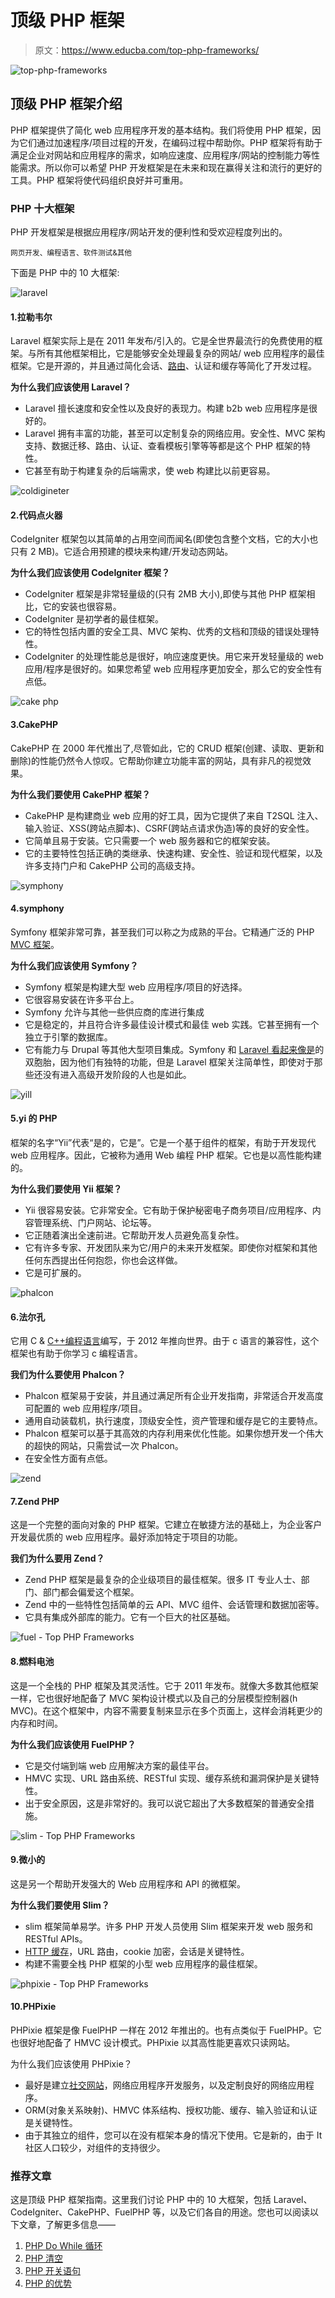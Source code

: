 # 顶级 PHP 框架

> 原文：<https://www.educba.com/top-php-frameworks/>

![top-php-frameworks](img/ff0ff046084ca3f5319315f64d5f847f.png)



## 顶级 PHP 框架介绍

PHP 框架提供了简化 web 应用程序开发的基本结构。我们将使用 PHP 框架，因为它们通过加速程序/项目过程的开发，在编码过程中帮助你。PHP 框架将有助于满足企业对网站和应用程序的需求，如响应速度、应用程序/网站的控制能力等性能需求。所以你可以希望 PHP 开发框架是在未来和现在赢得关注和流行的更好的工具。PHP 框架将使代码组织良好并可重用。

### PHP 十大框架

PHP 开发框架是根据应用程序/网站开发的便利性和受欢迎程度列出的。

<small>网页开发、编程语言、软件测试&其他</small>

下面是 PHP 中的 10 大框架:

![laravel ](img/710eea6796bf77f66ab8be21f44b52cb.png)



#### 1.拉勒韦尔

Laravel 框架实际上是在 2011 年发布/引入的。它是全世界最流行的免费使用的框架。与所有其他框架相比，它是能够安全处理最复杂的网站/ web 应用程序的最佳框架。它是开源的，并且通过简化会话、[路由](https://www.educba.com/what-is-routing/)、认证和缓存等简化了开发过程。

**为什么我们应该使用 Laravel？**

*   Laravel 擅长速度和安全性以及良好的表现力。构建 b2b web 应用程序是很好的。
*   Laravel 拥有丰富的功能，甚至可以定制复杂的网络应用。安全性、MVC 架构支持、数据迁移、路由、认证、查看模板引擎等等都是这个 PHP 框架的特性。
*   它甚至有助于构建复杂的后端需求，使 web 构建比以前更容易。

![coldigineter](img/d50c20706976c7e6f91b9430fda45326.png)



#### 2.代码点火器

CodeIgniter 框架包以其简单的占用空间而闻名(即使包含整个文档，它的大小也只有 2 MB)。它适合用预建的模块来构建/开发动态网站。

**为什么我们应该使用 CodeIgniter 框架？**

*   CodeIgniter 框架是非常轻量级的(只有 2MB 大小),即使与其他 PHP 框架相比，它的安装也很容易。
*   CodeIgniter 是初学者的最佳框架。
*   它的特性包括内置的安全工具、MVC 架构、优秀的文档和顶级的错误处理特性。
*   CodeIgniter 的处理性能总是很好，响应速度更快。用它来开发轻量级的 web 应用/程序是很好的。如果您希望 web 应用程序更加安全，那么它的安全性有点低。

![cake php ](img/82bbfbfdaa23a3fa25e27c1b190c43cf.png)



#### 3.CakePHP

CakePHP 在 2000 年代推出了,尽管如此，它的 CRUD 框架(创建、读取、更新和删除)的性能仍然令人惊叹。它帮助你建立功能丰富的网站，具有非凡的视觉效果。

**为什么我们要使用 CakePHP 框架？**

*   CakePHP 是构建商业 web 应用的好工具，因为它提供了来自 T2SQL 注入、输入验证、XSS(跨站点脚本)、CSRF(跨站点请求伪造)等的良好的安全性。
*   它简单且易于安装。它只需要一个 web 服务器和它的框架安装。
*   它的主要特性包括正确的类继承、快速构建、安全性、验证和现代框架，以及许多支持门户和 CakePHP 公司的高级支持。

![symphony ](img/b36a3fb5dc3580445b4b5e9b46bfb574.png)



#### 4.symphony

Symfony 框架非常可靠，甚至我们可以称之为成熟的平台。它精通广泛的 PHP [MVC 框架](https://www.educba.com/what-is-mvc/)。

**为什么我们应该使用 Symfony？**

*   Symfony 框架是构建大型 web 应用程序/项目的好选择。
*   它很容易安装在许多平台上。
*   Symfony 允许与其他一些供应商的库进行集成
*   它是稳定的，并且符合许多最佳设计模式和最佳 web 实践。它甚至拥有一个独立于引擎的数据库。
*   它有能力与 Drupal 等其他大型项目集成。Symfony 和 [Laravel 看起来像是](https://www.educba.com/laravel-models/)的双胞胎，因为他们有独特的功能，但是 Laravel 框架关注简单性，即使对于那些还没有进入高级开发阶段的人也是如此。

![yill ](img/0cccb3f4de842d7ffb2ea00acce47197.png)



#### 5.yi 的 PHP

框架的名字“Yii”代表“是的，它是”。它是一个基于组件的框架，有助于开发现代 web 应用程序。因此，它被称为通用 Web 编程 PHP 框架。它也是以高性能构建的。

**为什么我们要使用 Yii 框架？**

*   Yii 很容易安装。它非常安全。它有助于保护秘密电子商务项目/应用程序、内容管理系统、门户网站、论坛等。
*   它正随着演出全速前进。它帮助开发人员避免高复杂性。
*   它有许多专家、开发团队来为它/用户的未来开发框架。即使你对框架和其他任何东西提出任何抱怨，你也会这样做。
*   它是可扩展的。

![phalcon ](img/2d3b7c89ebf0528eb19fd94f9d437648.png)



#### 6.法尔孔

它用 C & [C++编程语言](https://www.educba.com/c-programming-language-basics/)编写，于 2012 年推向世界。由于 c 语言的兼容性，这个框架也有助于你学习 c 编程语言。

**我们为什么要使用 Phalcon？**

*   Phalcon 框架易于安装，并且通过满足所有企业开发指南，非常适合开发高度可配置的 web 应用程序/项目。
*   通用自动装载机，执行速度，顶级安全性，资产管理和缓存是它的主要特点。
*   Phalcon 框架可以基于其高效的内存利用来优化性能。如果你想开发一个伟大的超快的网站，只需尝试一次 Phalcon。
*   在安全性方面有点低。

![zend ](img/22936f2884e006b5b0f840fb222cf2ee.png)



#### 7.Zend PHP

这是一个完整的面向对象的 PHP 框架。它建立在敏捷方法的基础上，为企业客户开发最优质的 web 应用程序。最好添加特定于项目的功能。

**我们为什么要用 Zend？**

*   Zend PHP 框架是最复杂的企业级项目的最佳框架。很多 IT 专业人士、部门、部门都会偏爱这个框架。
*   Zend 中的一些特性包括简单的云 API、MVC 组件、会话管理和数据加密等。
*   它具有集成外部库的能力。它有一个巨大的社区基础。

![fuel - Top PHP Frameworks](img/bfc5cc128daa06b910c68b196a0df7e3.png)



#### 8.燃料电池

这是一个全栈的 PHP 框架及其灵活性。它于 2011 年发布。就像大多数其他框架一样，它也很好地配备了 MVC 架构设计模式以及自己的分层模型控制器(h MVC)。在这个框架中，内容不需要复制来显示在多个页面上，这样会消耗更少的内存和时间。

**为什么我们应该使用 FuelPHP？**

*   它是交付端到端 web 应用解决方案的最佳平台。
*   HMVC 实现、URL 路由系统、RESTful 实现、缓存系统和漏洞保护是关键特性。
*   出于安全原因，这是非常好的。我可以说它超出了大多数框架的普通安全措施。

![slim - Top PHP Frameworks](img/9865f36dcf4d81f7615a9713a076f5cc.png)



#### 9.微小的

这是另一个帮助开发强大的 Web 应用程序和 API 的微框架。

**为什么我们要使用 Slim？**

*   slim 框架简单易学。许多 PHP 开发人员使用 Slim 框架来开发 web 服务和 RESTful APIs。
*   [HTTP 缓存](https://www.educba.com/http-caching/)，URL 路由，cookie 加密，会话是关键特性。
*   构建不需要全栈 PHP 框架的小型 web 应用程序的最佳框架。

![phpixie - Top PHP Frameworks](img/ed2f8c90c98068265c352349cda72a48.png)



#### 10.PHPixie

PHPixie 框架是像 FuelPHP 一样在 2012 年推出的。也有点类似于 FuelPHP。它也很好地配备了 HMVC 设计模式。PHPixie 以其高性能更喜欢只读网站。

为什么我们应该使用 PHPixie？

*   最好是建立[社交网站](https://www.educba.com/what-is-social-networking/)，网络应用程序开发服务，以及定制良好的网络应用程序。
*   ORM(对象关系映射)、HMVC 体系结构、授权功能、缓存、输入验证和认证是关键特性。
*   由于其独立的组件，您可以在没有框架本身的情况下使用。它是新的，由于 It 社区人口较少，对组件的支持很少。

### 推荐文章

这是顶级 PHP 框架指南。这里我们讨论 PHP 中的 10 大框架，包括 Laravel、CodeIgniter、CakePHP、FuelPHP 等，以及它们各自的用途。您也可以阅读以下文章，了解更多信息——

1.  [PHP Do While 循环](https://www.educba.com/php-do-while-loop/)
2.  [PHP 清空](https://www.educba.com/php-empty/)
3.  [PHP 开关语句](https://www.educba.com/php-switch-statement/)
4.  [PHP 的优势](https://www.educba.com/advantages-of-php/)





